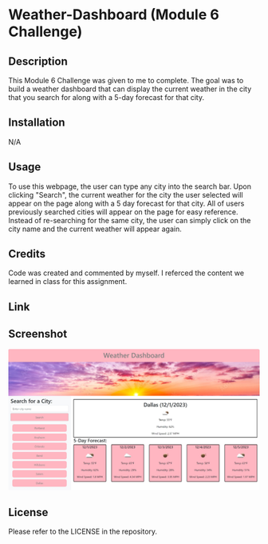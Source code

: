 # Weather-Dashboard (Module 6 Challenge)

## Description

This Module 6 Challenge was given to me to complete. The goal was to build a weather dashboard that can display the current weather in the city that you search for along with a 5-day forecast for that city.

## Installation

N/A

## Usage

To use this webpage, the user can type any city into the search bar. Upon clicking "Search", the current weather for the city the user selected will appear on the page along with a 5 day forecast for that city. All of users previously searched cities will appear on the page for easy reference. Instead of re-searching for the same city, the user can simply click on the city name and the current weather will appear again.

## Credits

Code was created and commented by myself. I referced the content we learned in class for this assignment.

## Link

<!-- Link to DEPLOYED application -->

## Screenshot

<img src="./Assets/images/WeatherDashboardFinal.jpg">

## License

Please refer to the LICENSE in the repository.